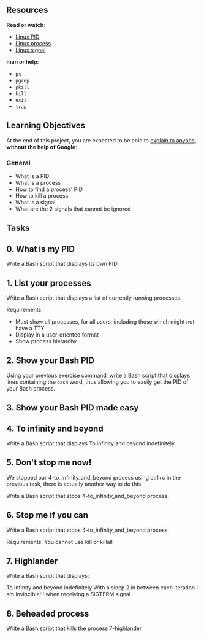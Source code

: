   <h2>Resources</h2>

<p><strong>Read or watch</strong>:</p>

<ul>
<li><a href="/rltoken/FcpEdqz8hau7eEB0Pi8Ong" title="Linux PID" target="_blank">Linux PID</a> </li>
<li><a href="/rltoken/hX_t2YK0erLPbdTq0-uKwQ" title="Linux process" target="_blank">Linux process</a> </li>
<li><a href="/rltoken/SojW4zvL8j1yaoa7_NM6rA" title="Linux signal" target="_blank">Linux signal</a> </li>
</ul>

<p><strong>man or help</strong>:</p>

<ul>
<li><code>ps</code></li>
<li><code>pgrep</code></li>
<li><code>pkill</code></li>
<li><code>kill</code></li>
<li><code>exit</code></li>
<li><code>trap</code></li>
</ul>

<h2>Learning Objectives</h2>

<p>At the end of this project, you are expected to be able to <a href="/rltoken/lg0QA0Ewi3RfiD5UUUNUXw" title="explain to anyone" target="_blank">explain to anyone</a>, <strong>without the help of Google</strong>:</p>

<h3>General</h3>

<ul>
<li>What is a PID</li>
<li>What is a process</li>
<li>How to find a process&rsquo; PID</li>
<li>How to kill a process</li>
<li>What is a signal</li>
<li>What are the 2 signals that cannot be ignored</li>
</ul>

<h2 class="gap">Tasks</h2>

<h2> 0. What is my PID </h2>
<p>Write a Bash script that displays its own PID.</p>

<h2> 1. List your processes </h2>

<p>Write a Bash script that displays a list of currently running processes.</p>

<p>Requirements:</p>

<ul>
<li>Must show all processes, for all users, including those which might not have a TTY</li>
<li>Display in a user-oriented format</li>
<li>Show process hierarchy</li>
</ul>

<h2> 2. Show your Bash PID </h2>

<p>Using your previous exercise command, write a Bash script that displays lines containing the <code>bash</code> word, thus allowing you to easily get the PID of your Bash process.</p>

<h2> 3. Show your Bash PID made easy </h2>
<h2> 4. To infinity and beyond </h2>
Write a Bash script that displays To infinity and beyond indefinitely.
<h2> 5. Don't stop me now! </h2>
We stopped our 4-to_infinity_and_beyond process using ctrl+c in the previous task, there is actually another way to do this.

Write a Bash script that stops 4-to_infinity_and_beyond process.


<h2> 6. Stop me if you can </h2>
Write a Bash script that stops 4-to_infinity_and_beyond process.

Requirements: You cannot use kill or killall

<h2> 7. Highlander </h2>
Write a Bash script that displays:

To infinity and beyond indefinitely
With a sleep 2 in between each iteration
I am invincible!!! when receiving a SIGTERM signal

<h2> 8. Beheaded process </h2>
Write a Bash script that kills the process 7-highlander
